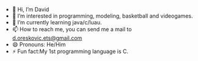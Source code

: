 - 👋 Hi, I’m David
- 👀 I’m interested in programming, modeling, basketball and videogames.  
- 🌱 I’m currently learning java/c/luau.
- 📫 How to reach me, you can send me a mail to d.oreskovic.ets@gmail.com
- 😄 Pronouns: He/Him
- ⚡ Fun fact:My 1st programming language is C.

<!---
Ddavid1785/Ddavid1785 is a ✨ special ✨ repository because its `README.md` (this file) appears on your GitHub profile.
You can click the Preview link to take a look at your changes.
--->
